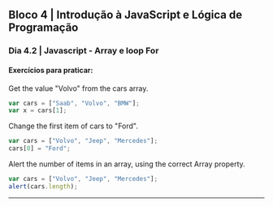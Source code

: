 ## Bloco 4 | Introdução à JavaScript e Lógica de Programação

### Dia 4.2 | Javascript - Array e loop For

#### Exercícios para praticar:

Get the value "Volvo" from the cars array.
```javascript
var cars = ["Saab", "Volvo", "BMW"];
var x = cars[1];
```

Change the first item of cars to "Ford".
```javascript
var cars = ["Volvo", "Jeep", "Mercedes"];
cars[0] = "Ford";
```

Alert the number of items in an array, using the correct Array property.
```javascript
var cars = ["Volvo", "Jeep", "Mercedes"];
alert(cars.length);
```
---
